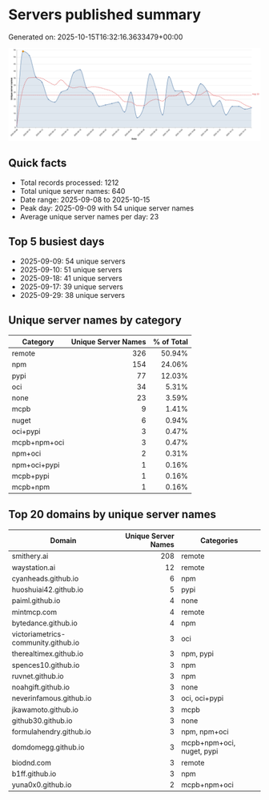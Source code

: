 # Servers published summary

Generated on: 2025-10-15T16:32:16.3633479+00:00

![Unique servers per day](servers-per-day.svg)

## Quick facts
- Total records processed: 1212
- Total unique server names: 640
- Date range: 2025-09-08 to 2025-10-15
- Peak day: 2025-09-09 with 54 unique server names
- Average unique server names per day: 23

## Top 5 busiest days
- 2025-09-09: 54 unique servers
- 2025-09-10: 51 unique servers
- 2025-09-18: 41 unique servers
- 2025-09-17: 39 unique servers
- 2025-09-29: 38 unique servers

## Unique server names by category

| Category | Unique Server Names | % of Total |
|----------|---------------------:|-----------:|
| remote | 326 | 50.94% |
| npm | 154 | 24.06% |
| pypi | 77 | 12.03% |
| oci | 34 | 5.31% |
| none | 23 | 3.59% |
| mcpb | 9 | 1.41% |
| nuget | 6 | 0.94% |
| oci+pypi | 3 | 0.47% |
| mcpb+npm+oci | 3 | 0.47% |
| npm+oci | 2 | 0.31% |
| npm+oci+pypi | 1 | 0.16% |
| mcpb+pypi | 1 | 0.16% |
| mcpb+npm | 1 | 0.16% |

## Top 20 domains by unique server names

| Domain | Unique Server Names | Categories |
|--------|---------------------:|------------|
| smithery.ai | 208 | remote |
| waystation.ai | 12 | remote |
| cyanheads.github.io | 6 | npm |
| huoshuiai42.github.io | 5 | pypi |
| paiml.github.io | 4 | none |
| mintmcp.com | 4 | remote |
| bytedance.github.io | 4 | npm |
| victoriametrics-community.github.io | 3 | oci |
| therealtimex.github.io | 3 | npm, pypi |
| spences10.github.io | 3 | npm |
| ruvnet.github.io | 3 | npm |
| noahgift.github.io | 3 | none |
| neverinfamous.github.io | 3 | oci, oci+pypi |
| jkawamoto.github.io | 3 | mcpb |
| github30.github.io | 3 | none |
| formulahendry.github.io | 3 | npm, npm+oci |
| domdomegg.github.io | 3 | mcpb+npm+oci, nuget, pypi |
| biodnd.com | 3 | remote |
| b1ff.github.io | 3 | npm |
| yuna0x0.github.io | 2 | mcpb+npm+oci |
